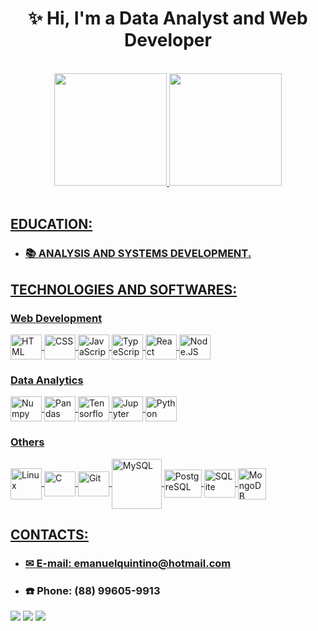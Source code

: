 <h1 align="center">✨ Hi, I'm a Data Analyst and Web Developer </h1>

<br>

<div align="center">
  <a href="https://github.com/EmanuelQuintino">
  <img height="180em" 
    src="https://github-readme-stats.vercel.app/api?username=EmanuelQuintino&show_icons=true&theme=dark&include_all_commits=true&count_private=true"/>
  <img height="180em"
    src="https://github-readme-stats.vercel.app/api/top-langs/?username=EmanuelQuintino&layout=compact&langs_count=6&theme=dark"/>
</div>
  
<br>
  
## EDUCATION:
- ### 📚 ANALYSIS AND SYSTEMS DEVELOPMENT.

##
  
## TECHNOLOGIES AND SOFTWARES:

### Web Development
  
<div style="display: inline_block">
  <img align="center" alt="HTML" title="HTML" height="40" width="50" src="https://cdn.jsdelivr.net/gh/devicons/devicon/icons/html5/html5-original.svg">
  <img align="center" alt="CSS" title="CSS" height="40" width="50" src="https://cdn.jsdelivr.net/gh/devicons/devicon/icons/css3/css3-original.svg">
  <img align="center" alt="JavaScript" title="JavaScript" height="40" width="50" src="https://cdn.jsdelivr.net/gh/devicons/devicon/icons/javascript/javascript-original.svg">
  <img align="center" alt="TypeScript" title="TypeScript" height="40" width="50" src="https://cdn.jsdelivr.net/gh/devicons/devicon/icons/typescript/typescript-original.svg" />        
  <img align="center" alt="React" title="React" height="40" width="50" src="https://cdn.jsdelivr.net/gh/devicons/devicon/icons/react/react-original.svg">
  <img align="center" alt="Node.JS" title="Node.JS" height="40" width="50" src="https://cdn.jsdelivr.net/gh/devicons/devicon/icons/nodejs/nodejs-original.svg"/>
</div>

### Data Analytics
  
<div style="display: inline_block">
  <img align="center" alt="Numpy" title="Numpy" height="40" width="50" src="https://cdn.jsdelivr.net/gh/devicons/devicon/icons/numpy/numpy-original.svg" />
  <img align="center" alt="Pandas" title="Pandas" height="40" width="50" src="https://cdn.jsdelivr.net/gh/devicons/devicon/icons/pandas/pandas-original.svg" />
  <img align="center" alt="Tensorflow" title="Tensorflow" height="40" width="50" src="https://cdn.jsdelivr.net/gh/devicons/devicon/icons/tensorflow/tensorflow-original.svg" />
  <img align="center" alt="Jupyter" title="Jupyter" height="40" width="50" src="https://cdn.jsdelivr.net/gh/devicons/devicon/icons/jupyter/jupyter-original-wordmark.svg" />
  <img align="center" alt="Python" title="Python" height="40" width="50" src="https://cdn.jsdelivr.net/gh/devicons/devicon/icons/python/python-original.svg">
</div>

### Others

<div style="display: inline_block">
  <img align="center" alt="Linux" title="Linux" height="50" width="50" src="https://cdn.jsdelivr.net/gh/devicons/devicon/icons/linux/linux-original.svg" />
  <img align="center" alt="C" title="C" height="40" width="50" src="https://cdn.jsdelivr.net/gh/devicons/devicon/icons/c/c-original.svg">
  <img align="center" alt="Git" title="Git" height="40" width="50" src="https://cdn.jsdelivr.net/gh/devicons/devicon/icons/git/git-original.svg"/>                     <img align="center" alt="MySQL" title="MySQL" height="80" width="80" src="https://cdn.jsdelivr.net/gh/devicons/devicon/icons/mysql/mysql-original-wordmark.svg">
  <img align="center" alt="PostgreSQL" title="PostgreSQL" height="45" width="60" src="https://cdn.jsdelivr.net/gh/devicons/devicon/icons/postgresql/postgresql-original.svg" />
  <img align="center" alt="SQLite" title="SQLite" height="45" width="50" src="https://cdn.jsdelivr.net/gh/devicons/devicon/icons/sqlite/sqlite-original.svg" />
  <img align="center" alt="MongoDB" title="MongoDB" height="50" width="45" src="https://cdn.jsdelivr.net/gh/devicons/devicon/icons/mongodb/mongodb-original.svg" />
</div>

##
  
## CONTACTS: 

- ### ✉ E-mail: emanuelquintino@hotmail.com
- ### ☎️ Phone: (88) 99605-9913

<div> 
  <a href="https://www.linkedin.com/in/emanuelquintino/"><img src="https://img.shields.io/badge/linkedin-0A66C2?style=for-the-badge&logo=linkedin&logoColor=white"></a>
  <a href="https://instagram.com/emanuel_quintino"><img src="https://img.shields.io/badge/-Instagram-%23E4405F?style=for-the-badge&logo=instagram&logoColor=white"></a> 
  <a href="https://wa.me/5588996059913"><img src="https://img.shields.io/badge/WhatsApp-25D366?style=for-the-badge&logo=whatsapp&logoColor=white"></a> 
</div>
